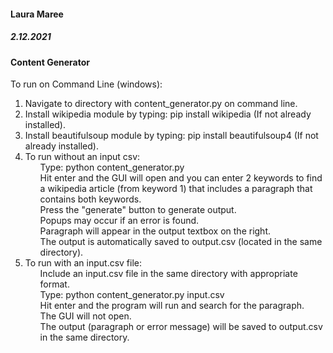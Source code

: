 <h4>Laura Maree</h4>
<h5>2.12.2021
<h4>Content Generator</h4>

To run on Command Line (windows):
<ol>
<li>Navigate to directory with content_generator.py on command line.</li>
<li>Install wikipedia module by typing: pip install wikipedia (If not already installed).</li>
<li>Install beautifulsoup module by typing: pip install beautifulsoup4 (If not already installed).</li>
<li>To run without an input csv: 
<ul>Type: python content_generator.py</ul>
<ul>Hit enter and the GUI will open and you can enter 2 keywords to find a wikipedia article (from keyword 1) 
that includes a paragraph that contains both keywords.</ul>
<ul>Press the "generate" button to generate output.</ul>
<ul>Popups may occur if an error is found.</ul>
<ul>Paragraph will appear in the output textbox on the right.</ul>
<ul>The output is automatically saved to output.csv (located in the same directory).</ul>
</li>
<li>To run with an input.csv file:
<ul>Include an input.csv file in the same directory with appropriate format.</ul> 
<ul>Type: python content_generator.py input.csv</ul>
<ul>Hit enter and the program will run and search for the paragraph.</ul>
<ul>The GUI will not open.</ul>
<ul>The output (paragraph or error message) will be saved to output.csv in the same directory.</ul>
</li></ol>
